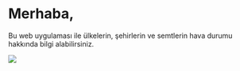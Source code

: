 <h1>Merhaba,</h1>
<p>Bu web uygulaması ile ülkelerin, şehirlerin ve semtlerin hava durumu hakkında bilgi alabilirsiniz.</p>

<img src='https://imgur.com/RkKDVpG.png'>
